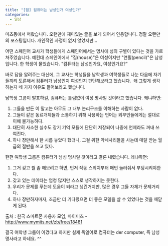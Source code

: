 ```yaml
---
title: "[펌] 컴퓨터는 남성인가 여성인가"
categories:
  - 일상
---
```


미츠동에서 퍼왔습니다. 오랜만에 재미있는 글을 보게 되어서 인용합니다. 정말 오랜만의 포스팅입니다. 개인적인 사정이 없지 않았지만...  
  
어떤 스페인어 교사가 학생들에게 스페인어에서는 명사에 성의 구별이 있다는 것을 가르쳐주었습니다. 예컨대 스페인어에서 "집(house)"은 여성이지만 "연필(pencil)"은 남성입니다. 한 학생이 물었습니다. "컴퓨터는 남성인가요, 여성인가요?"

바로 답을 알려주는 대신에, 그 교사는 학생들을 남학생과 여학생들로 나눈 다음에 자기들끼리 토론해서 컴퓨터가 남성인지 여성인지 판단해보라고 했습니다.  왜 그렇게 생각하는지 네 가지 이유도 들어보라고 했습니다.

남학생 그룹이 발표하길, 컴퓨터는 틀림없이 여성 명사일 것이라고 했습니다. 왜냐하면:

1. 그들을 만든 이 말고는 아무도 그 내부 논리구조를 이해하는 사람이 없다.  
1. 그들이 같은 동료개체들과 소통하기 위해 사용하는 언어는 외부인들에게는 절대로 이해 불가능하다.  
1. 대단히 사소한 실수도 장기 기억 모듈에 단단히 저장되어 나중에 언제라도 꺼내 쓰여진다.  
1. 하나 장만해서 한 시름 놓았다 했더니, 그걸 위한 악세사리들을 사는데 매달 받는 월급의 절반을 쓰고 있다.

한편 여학생 그룹은 컴퓨터가 남성 명사일 것이라고 결론 내렸습니다. 왜냐하면:

1. 그거 갖고 뭘 좀 해보려고 하면, 먼저 작동 스위치부터 매번 눌러줘서 부팅시켜야한다.  
1. 갖고 있는 데이타는 엄청 많지만 스스로 생각하지는 못한다.  
1. 우리가 문제를 푸는데 도움이 되라고 생긴거지만, 많은 경우 그들 자체가 문제거리다.  
1. 하나 장만하자마자, 조금만 더 기다렸으면 더 좋은 모델을 살 수 있었다는 것을 깨닫게 된다.  
  
  
출처 : 한국 스마트폰 사용자 모임, 마이미츠 - <http://www.mymits.net/zb/free/18481>  
  
결국 여학생 그룹이 이겼다고 하지만 실제 독일어로 컴퓨터는 der computer, 즉 남성명사라고 하네요. ^^
